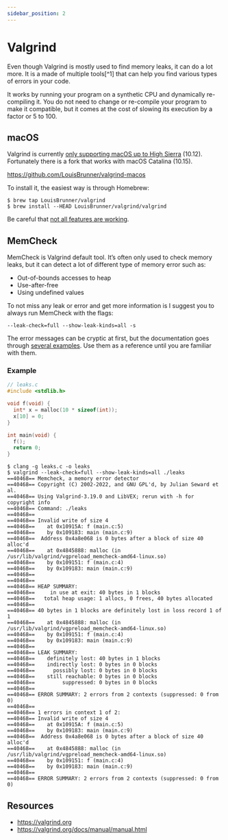 ```yaml
---
sidebar_position: 2
---
```


# Valgrind

Even though Valgrind is mostly used to find memory leaks, it can do a lot more. It is a made of multiple tools[^1] that can help you find various types of errors in your code.

It works by running your program on a synthetic CPU and dynamically re-compiling it. You do not need to change or re-compile your program to make it compatible, but it comes at the cost of slowing its execution by a factor or 5 to 100.

## macOS

Valgrind is currently [only supporting macOS up to High Sierra](https://valgrind.org/docs/manual/dist.news.html) (10.12). Fortunately there is a fork that works with macOS Catalina (10.15).

https://github.com/LouisBrunner/valgrind-macos

To install it, the easiest way is through Homebrew:

```shell
$ brew tap LouisBrunner/valgrind
$ brew install --HEAD LouisBrunner/valgrind/valgrind
```

Be careful that [not all features are working](https://github.com/LouisBrunner/valgrind-macos#status).

## MemCheck

MemCheck is Valgrind default tool. It’s often only used to check memory leaks, but it can detect a lot of different type of memory error such as:
- Out-of-bounds accesses to heap
- Use-after-free
- Using undefined values

To not miss any leak or error and get more information is I suggest you to always run MemCheck with the flags:
```shell
--leak-check=full --show-leak-kinds=all -s
```

The error messages can be cryptic at first, but the documentation goes through [several examples](https://valgrind.org/docs/manual/mc-manual.html#mc-manual.errormsgs). Use them as a reference until you are familiar with them.

### Example

```c
// leaks.c
#include <stdlib.h>

void f(void) {
  int* x = malloc(10 * sizeof(int));
  x[10] = 0;
}

int main(void) {
  f();
  return 0;
}
```

```shell
$ clang -g leaks.c -o leaks
$ valgrind --leak-check=full --show-leak-kinds=all ./leaks
==40468== Memcheck, a memory error detector
==40468== Copyright (C) 2002-2022, and GNU GPL'd, by Julian Seward et al.
==40468== Using Valgrind-3.19.0 and LibVEX; rerun with -h for copyright info
==40468== Command: ./leaks
==40468==
==40468== Invalid write of size 4
==40468==    at 0x10915A: f (main.c:5)
==40468==    by 0x109183: main (main.c:9)
==40468==  Address 0x4a8e068 is 0 bytes after a block of size 40 alloc'd
==40468==    at 0x4845888: malloc (in /usr/lib/valgrind/vgpreload_memcheck-amd64-linux.so)
==40468==    by 0x109151: f (main.c:4)
==40468==    by 0x109183: main (main.c:9)
==40468==
==40468==
==40468== HEAP SUMMARY:
==40468==     in use at exit: 40 bytes in 1 blocks
==40468==   total heap usage: 1 allocs, 0 frees, 40 bytes allocated
==40468==
==40468== 40 bytes in 1 blocks are definitely lost in loss record 1 of 1
==40468==    at 0x4845888: malloc (in /usr/lib/valgrind/vgpreload_memcheck-amd64-linux.so)
==40468==    by 0x109151: f (main.c:4)
==40468==    by 0x109183: main (main.c:9)
==40468==
==40468== LEAK SUMMARY:
==40468==    definitely lost: 40 bytes in 1 blocks
==40468==    indirectly lost: 0 bytes in 0 blocks
==40468==      possibly lost: 0 bytes in 0 blocks
==40468==    still reachable: 0 bytes in 0 blocks
==40468==         suppressed: 0 bytes in 0 blocks
==40468==
==40468== ERROR SUMMARY: 2 errors from 2 contexts (suppressed: 0 from 0)
==40468==
==40468== 1 errors in context 1 of 2:
==40468== Invalid write of size 4
==40468==    at 0x10915A: f (main.c:5)
==40468==    by 0x109183: main (main.c:9)
==40468==  Address 0x4a8e068 is 0 bytes after a block of size 40 alloc'd
==40468==    at 0x4845888: malloc (in /usr/lib/valgrind/vgpreload_memcheck-amd64-linux.so)
==40468==    by 0x109151: f (main.c:4)
==40468==    by 0x109183: main (main.c:9)
==40468==
==40468== ERROR SUMMARY: 2 errors from 2 contexts (suppressed: 0 from 0)
```

## Resources

- https://valgrind.org
- https://valgrind.org/docs/manual/manual.html
